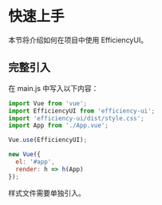 # 快速上手
本节将介绍如何在项目中使用 EfficiencyUI。

## 完整引入
在 main.js 中写入以下内容：
```js
import Vue from 'vue';
import EfficiencyUI from 'efficiency-ui';
import 'efficiency-ui/dist/style.css';
import App from './App.vue';

Vue.use(EfficiencyUI);

new Vue({
  el: '#app',
  render: h => h(App)
});
```
样式文件需要单独引入。
